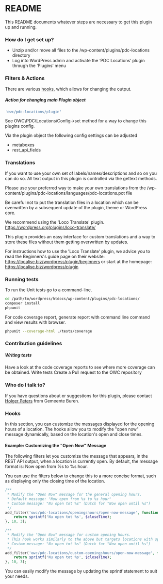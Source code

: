 # README #

This README documents whatever steps are necessary to get this plugin up and running.

### How do I get set up? ###

* Unzip and/or move all files to the /wp-content/plugins/pdc-locations directory
* Log into WordPress admin and activate the ‘PDC Locations’ plugin through the ‘Plugins’ menu

### Filters & Actions

There are various [hooks](https://codex.wordpress.org/Plugin_API/Hooks), which allows for changing the output.

##### Action for changing main Plugin object

```php
'owc/pdc-locations/plugin'
```

See OWC\PDC\Locations\Config->set method for a way to change this plugins config.

Via the plugin object the following config settings can be adjusted

* metaboxes
* rest_api_fields

### Translations ###

If you want to use your own set of labels/names/descriptions and so on you can do so.
All text output in this plugin is controlled via the gettext methods.

Please use your preferred way to make your own translations from the /wp-content/plugins/pdc-locations/languages/pdc-locations.pot file

Be careful not to put the translation files in a location which can be overwritten by a subsequent update of the plugin, theme or WordPress core.

We recommend using the 'Loco Translate' plugin.
<https://wordpress.org/plugins/loco-translate/>

This plugin provides an easy interface for custom translations and a way to store these files without them getting overwritten by updates.

For instructions how to use the 'Loco Translate' plugin, we advice you to read the Beginners's guide page on their website: <https://localise.biz/wordpress/plugin/beginners>
or start at the homepage: <https://localise.biz/wordpress/plugin>

### Running tests ###

To run the Unit tests go to a command-line.

```bash
cd /path/to/wordpress/htdocs/wp-content/plugins/pdc-locations/
composer install
phpunit
```

For code coverage report, generate report with command line command and view results with browser.

```bash
phpunit --coverage-html ./tests/coverage
```

### Contribution guidelines ###

##### Writing tests

Have a look at the code coverage reports to see where more coverage can be obtained.
Write tests
Create a Pull request to the OWC repository

### Who do I talk to? ###

If you have questions about or suggestions for this plugin, please contact <a href="mailto:hpeters@Buren.nl">Holger Peters</a> from Gemeente Buren.

### Hooks

In this section, you can customize the messages displayed for the opening hours of a location. The hooks allow you to modify the "open now" message dynamically, based on the location's open and close times.

#### Example: Customizing the "Open Now" Message

The following filters let you customize the message that appears, in the REST API output, when a location is currently open. By default, the message format is: Now open from %s to %s hour.

You can use the filters below to change this to a more concise format, such as displaying only the closing time of the location.

```php
/**
 * Modify the "Open Now" message for the general opening hours.
 * Default message: "Now open from %s to %s hour"
 * Custom message: "Nu open tot %s" (Dutch for "Now open until %s")
 */
add_filter('owc/pdc-locations/openingshours/open-now-message', function ($openNowMessage, $openTime, $closeTime) {
    return sprintf('Nu open tot %s', $closeTime);
}, 10, 3);

/**
 * Modify the "Open Now" message for custom opening hours.
 * This hook works similarly to the above but targets locations with specific custom schedules.
 * Custom message: "Nu open tot %s" (Dutch for "Now open until %s")
 */
add_filter('owc/pdc-locations/custom-openingshours/open-now-message', function ($openNowMessage, $openTime, $closeTime) {
    return sprintf('Nu open tot %s', $closeTime);
}, 10, 3);
```

You can easily modify the message by updating the sprintf statement to suit your needs.
